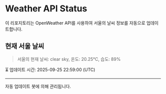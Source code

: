 
# Weather API Status

이 리포지토리는 OpenWeather API를 사용하여 서울의 날씨 정보를 자동으로 업데이트합니다.

## 현재 서울 날씨
> 서울의 현재 날씨: clear sky, 온도: 20.25°C, 습도: 89%

⏳ 업데이트 시간: 2025-09-25 22:59:00 (UTC)

---
자동 업데이트 봇에 의해 관리됩니다.
